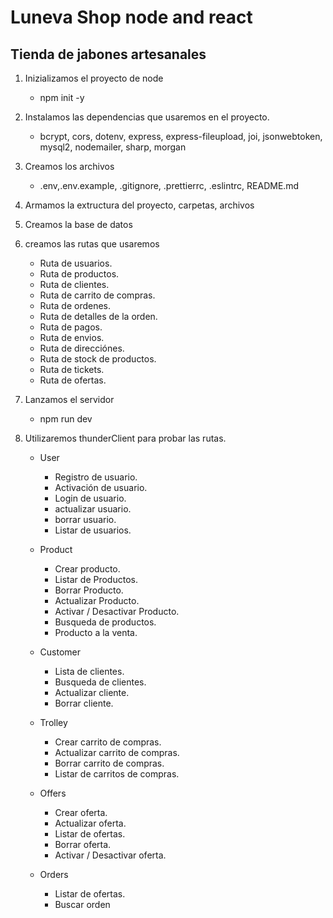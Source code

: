 # Luneva Shop node and react

## Tienda de jabones artesanales

1. Inizializamos el proyecto de node

   - npm init -y

2. Instalamos las dependencias que usaremos en el proyecto.

   - bcrypt, cors, dotenv, express, express-fileupload, joi, jsonwebtoken, mysql2, nodemailer, sharp, morgan

3. Creamos los archivos

   - .env,.env.example, .gitignore, .prettierrc, .eslintrc, README.md

4. Armamos la extructura del proyecto, carpetas, archivos
5. Creamos la base de datos

6. creamos las rutas que usaremos

   - Ruta de usuarios.
   - Ruta de productos.
   - Ruta de clientes.
   - Ruta de carrito de compras.
   - Ruta de ordenes.
   - Ruta de detalles de la orden.
   - Ruta de pagos.
   - Ruta de envios.
   - Ruta de direcciónes.
   - Ruta de stock de productos.
   - Ruta de tickets.
   - Ruta de ofertas.

7. Lanzamos el servidor

   - npm run dev

8. Utilizaremos thunderClient para probar las rutas.

   - User

     - Registro de usuario.
     - Activación de usuario.
     - Login de usuario.
     - actualizar usuario.
     - borrar usuario.
     - Listar de usuarios.

   - Product

     - Crear producto.
     - Listar de Productos.
     - Borrar Producto.
     - Actualizar Producto.
     - Activar / Desactivar Producto.
     - Busqueda de productos.
     - Producto a la venta.

   - Customer

     - Lista de clientes.
     - Busqueda de clientes.
     - Actualizar cliente.
     - Borrar cliente.

   - Trolley

     - Crear carrito de compras.
     - Actualizar carrito de compras.
     - Borrar carrito de compras.
     - Listar de carritos de compras.

   - Offers

     - Crear oferta.
     - Actualizar oferta.
     - Listar de ofertas.
     - Borrar oferta.
     - Activar / Desactivar oferta.

   - Orders

     - Listar de ofertas.
     - Buscar orden

